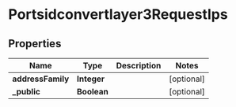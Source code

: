 
# Portsidconvertlayer3RequestIps

## Properties
Name | Type | Description | Notes
------------ | ------------- | ------------- | -------------
**addressFamily** | **Integer** |  |  [optional]
**_public** | **Boolean** |  |  [optional]



